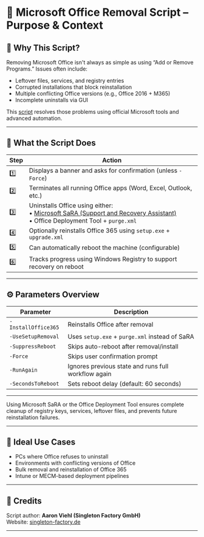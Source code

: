 # 🧹 Microsoft Office Removal Script – Purpose & Context

## 🎯 Why This Script?

Removing Microsoft Office isn't always as simple as using “Add or Remove Programs.” Issues often include:
- Leftover files, services, and registry entries
- Corrupted installations that block reinstallation
- Multiple conflicting Office versions (e.g., Office 2016 + M365)
- Incomplete uninstalls via GUI

This [script](https://github.com/AliChoukatli/CyberShield-Enterprise/blob/main/03_IT_Helpdesk_%26_Network_Troubleshooting/PowerShell_Scripts/msoffice-removal.ps1) resolves those problems using official Microsoft tools and advanced automation.

---

## 🧰 What the Script Does

| Step | Action                                                                                                                                                                          |
|------|---------------------------------------------------------------------------------------------------------------------------------------------------------------------------------|
| 1️⃣ | Displays a banner and asks for confirmation (unless `-Force`)                                                                                                                     |
| 2️⃣ | Terminates all running Office apps (Word, Excel, Outlook, etc.)                                                                                                                   |
| 3️⃣ | Uninstalls Office using either: <br> • [Microsoft SaRA (Support and Recovery Assistant)](https://aka.ms/SaRA_CommandLineVersionFiles) <br> • Office Deployment Tool + `purge.xml` |
| 4️⃣ | Optionally reinstalls Office 365 using `setup.exe` + `upgrade.xml`                                                                                                                |
| 5️⃣ | Can automatically reboot the machine (configurable)                                                                                                                               |
| 6️⃣ | Tracks progress using Windows Registry to support recovery on reboot                                                                                                              |

---

## ⚙️ Parameters Overview

| Parameter | Description |
|----------|-------------|
| `-InstallOffice365` | Reinstalls Office after removal |
| `-UseSetupRemoval` | Uses `setup.exe` + `purge.xml` instead of SaRA |
| `-SuppressReboot` | Skips auto-reboot after removal/install |
| `-Force` | Skips user confirmation prompt |
| `-RunAgain` | Ignores previous state and runs full workflow again |
| `-SecondsToReboot` | Sets reboot delay (default: 60 seconds) |

---

Using Microsoft SaRA or the Office Deployment Tool ensures complete cleanup of registry keys, services, leftover files, and prevents future reinstallation failures.

---

## 🧪 Ideal Use Cases
- PCs where Office refuses to uninstall
- Environments with conflicting versions of Office
- Bulk removal and reinstallation of Office 365
- Intune or MECM-based deployment pipelines

---

## 📎 Credits
Script author: **Aaron Viehl (Singleton Factory GmbH)**  
Website: [singleton-factory.de](https://singleton-factory.de)

---
